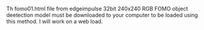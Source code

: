 Th fomo01.html file from edgeimpulse 32bit 240x240 RGB FOMO object deetection model must be downloaded to your computer to be loaded using this method. I will work on a web load.
